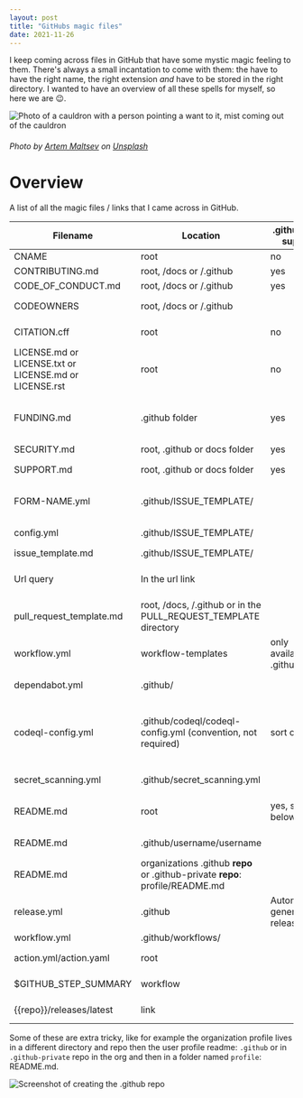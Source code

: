 ```yaml
---
layout: post
title: "GitHubs magic files"
date: 2021-11-26
---
```


I keep coming across files in GitHub that have some mystic magic feeling to them. There's always a small incantation to come with them: the have to have the right name, the right extension *and* have to be stored in the right directory. I wanted to have an overview of all these spells for myself, so here we are 😉.

![Photo of a cauldron with a person pointing a want to it, mist coming out of the cauldron](/images/20211126/20211126-github-magic-files.jpg)
###### Photo by <a href="https://unsplash.com/@art_maltsev?utm_source=unsplash&utm_medium=referral&utm_content=creditCopyText">Artem Maltsev</a> on <a href="https://unsplash.com/s/photos/magic?utm_source=unsplash&utm_medium=referral&utm_content=creditCopyText">Unsplash</a>
  
# Overview
A list of all the magic files / links that I came across in GitHub.

|Filename|Location|.github repo support|Description|Docs|
|---|---|---|---|---|
|CNAME|root|no|Alias for the GitHub Pages site|[Docs](https://docs.github.com/en/pages/configuring-a-custom-domain-for-your-github-pages-site/managing-a-custom-domain-for-your-github-pages-site)|
|CONTRIBUTING.md|root, /docs or /.github|yes|How to contribute to a project|[Guidelines](https://docs.github.com/en/communities/setting-up-your-project-for-healthy-contributions/setting-guidelines-for-repository-contributors)|
|CODE_OF_CONDUCT.md|root, /docs or /.github|yes|Code of conduct||
|CODEOWNERS|root, /docs or /.github||List of people who can make changes to the files or folders|[Code owners info](https://docs.github.com/en/repositories/managing-your-repositorys-settings-and-features/customizing-your-repository/about-code-owners)|
|CITATION.cff|root|no|Let others know how to citate your work|[cff](https://docs.github.com/en/repositories/managing-your-repositorys-settings-and-features/customizing-your-repository/about-citation-files)|
|LICENSE.md or LICENSE.txt or LICENSE.md or LICENSE.rst|root|no||[License](https://docs.github.com/en/repositories/managing-your-repositorys-settings-and-features/customizing-your-repository/licensing-a-repository)|
|FUNDING.md|.github folder|yes|Display a Sponsor button in your repo and send people to platforms where they can fund your development|[Docs](https://docs.github.com/en/repositories/managing-your-repositorys-settings-and-features/customizing-your-repository/displaying-a-sponsor-button-in-your-repository)|
|SECURITY.md|root, .github or docs folder|yes|[Security policy](https://docs.github.com/en/code-security/getting-started/adding-a-security-policy-to-your-repository)|
|SUPPORT.md|root, .github or docs folder|yes|Tell people how to get help for the code in the repo|[Docs](https://docs.github.com/en/communities/setting-up-your-project-for-healthy-contributions/adding-support-resources-to-your-project)|
|FORM-NAME.yml|.github/ISSUE_TEMPLATE/||Issue templates with forms (in Beta for github.com, not available for GHES)|[Templates](https://docs.github.com/en/communities/using-templates-to-encourage-useful-issues-and-pull-requests/configuring-issue-templates-for-your-repository)|
|config.yml|.github/ISSUE_TEMPLATE/||Issue templates configuration settings|[Template chooser](https://docs.github.com/en/communities/using-templates-to-encourage-useful-issues-and-pull-requests/configuring-issue-templates-for-your-repository#configuring-the-template-chooser)|
|issue_template.md|.github/ISSUE_TEMPLATE/||Issue template|[Template](https://docs.github.com/en/communities/using-templates-to-encourage-useful-issues-and-pull-requests/configuring-issue-templates-for-your-repository#configuring-the-template)|
|Url query|In the url link||Create an issue with certain fields filled in with values|[Create issue with url query](https://docs.github.com/en/enterprise-server@3.4/issues/tracking-your-work-with-issues/creating-an-issue#creating-an-issue-from-a-url-query)|
|pull_request_template.md|root, /docs, /.github or in the PULL_REQUEST_TEMPLATE directory||Create the default body for a Pull Request|[Using a PR template](https://docs.github.com/en/communities/using-templates-to-encourage-useful-issues-and-pull-requests/creating-a-pull-request-template-for-your-repository)|
|workflow.yml|workflow-templates|only available in .github repo|Store starter workflows for your organizations|[Starter workflow templates](https://docs.github.com/en/enterprise-cloud@latest/actions/using-workflows/creating-starter-workflows-for-your-organization)|
|dependabot.yml|.github/||Dependabot configuration file|[Dependabot configuration](https://docs.github.com/en/code-security/supply-chain-security/keeping-your-dependencies-updated-automatically/configuration-options-for-dependency-updates#open-pull-requests-limit)|
|codeql-config.yml|.github/codeql/codeql-config.yml (convention, not required)|sort of|CodeQL configuration file. Can also be stored in an external repository (hence .github repo works). If using external repo, referencing can by done by using `owner/repository/filename@branch` |[CodeQL config](https://docs.github.com/en/code-security/code-scanning/using-codeql-code-scanning-with-your-existing-ci-system/configuring-codeql-runner-in-your-ci-system#using-a-custom-configuration-file)|
|secret_scanning.yml|.github/secret_scanning.yml||Secret scanning configuration file|[Secret scanning](https://docs.github.com/en/code-security/secret-scanning/configuring-secret-scanning-for-your-repositories)|
|README.md|root|yes, see below|Project readme, also used on marketplace if the repo is published to the marketplace||
|README.md|.github/username/username||Profile readme|[About readme's](https://docs.github.com/en/repositories/managing-your-repositorys-settings-and-features/customizing-your-repository/about-readmes)|
|README.md|organizations .github **repo** or .github-private **repo**: profile/README.md||Organization readme|[Organization readme](https://docs.github.com/en/organizations/collaborating-with-groups-in-organizations/customizing-your-organizations-profile)|
|release.yml|.github|Automatically generated release notes||[Automatically generated release notes](https://docs.github.com/en/enterprise-server@3.5/repositories/releasing-projects-on-github/automatically-generated-release-notes)|
|workflow.yml|.github/workflows/|||[Workflows](https://docs.github.com/en/github/automating-your-workflow/automating-workflows-with-github-actions)|
|action.yml/action.yaml|root||Configuration file for an actions repository||
|$GITHUB_STEP_SUMMARY|workflow||Job summary output in markdown|[Job summary](https://docs.github.com/en/actions/learn-github-actions/environment-variables#default-environment-variables)|
|{{repo}}/releases/latest|link||To permalink to the latest release as any time.|[Permalink to latest release](https://docs.github.com/en/repositories/releasing-projects-on-github/linking-to-releases)|

Some of these are extra tricky, like for example the organization profile lives in a different directory and repo then the user profile readme: `.github` or in `.github-private` repo in the org and then in a folder named `profile`: README.md.  

![Screenshot of creating the .github repo](/images/20211126/20211126-org-profile.jpg.png)
